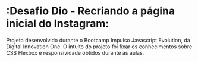 # :Desafio Dio - Recriando a página inicial do Instagram:
Projeto desenvolvido durante o Bootcamp Impulso Javascript Evolution, da Digital Innovation One. O intuito do projeto foi fixar os conhecimentos sobre CSS Flexbox e responsividade obtidos durante as aulas. 




